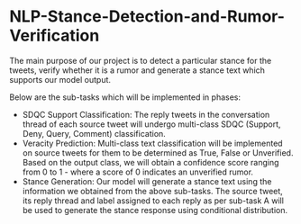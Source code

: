 # NLP-Stance-Detection-and-Rumor-Verification

The main purpose of our project is to detect a particular stance for the tweets, verify whether it is a rumor and generate a stance text which supports our model output.

Below are the sub-tasks which will be implemented in phases:
- SDQC Support Classification: The reply tweets in the conversation thread of each source tweet
will undergo multi-class SDQC (Support, Deny, Query, Comment) classification.
- Veracity Prediction: Multi-class text classification will be implemented on source tweets for them to be determined as True, False or Unverified. Based on the output class, we will obtain a confidence
score ranging from 0 to 1 - where a score of 0 indicates an unverified rumor.
- Stance Generation: Our model will generate a stance text using the information we obtained from the above sub-tasks. The source tweet, its reply thread and label assigned to each reply as per
sub-task A will be used to generate the stance response using conditional distribution.
